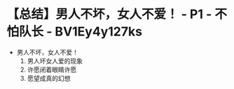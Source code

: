 # 【总结】男人不坏，女人不爱！ - P1 - 不怕队长 - BV1Ey4y127ks

-   男人不坏，女人不爱！
    1.  男人坏女人爱的现象
    2.  许愿闭着眼睛许愿
    3.  愿望成真的幻想